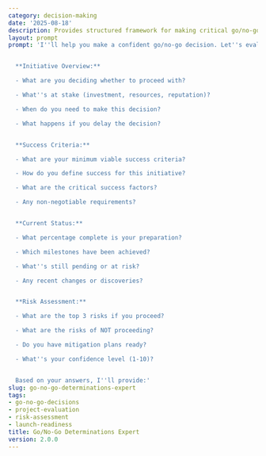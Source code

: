 ```yaml
---
category: decision-making
date: '2025-08-18'
description: Provides structured framework for making critical go/no-go decisions by evaluating readiness criteria, risks, and success factors for projects, launches, or major initiatives.
layout: prompt
prompt: 'I''ll help you make a confident go/no-go decision. Let''s evaluate your situation systematically:


  **Initiative Overview:**

  - What are you deciding whether to proceed with?

  - What''s at stake (investment, resources, reputation)?

  - When do you need to make this decision?

  - What happens if you delay the decision?


  **Success Criteria:**

  - What are your minimum viable success criteria?

  - How do you define success for this initiative?

  - What are the critical success factors?

  - Any non-negotiable requirements?


  **Current Status:**

  - What percentage complete is your preparation?

  - Which milestones have been achieved?

  - What''s still pending or at risk?

  - Any recent changes or discoveries?


  **Risk Assessment:**

  - What are the top 3 risks if you proceed?

  - What are the risks of NOT proceeding?

  - Do you have mitigation plans ready?

  - What''s your confidence level (1-10)?


  Based on your answers, I''ll provide:'
slug: go-no-go-determinations-expert
tags:
- go-no-go-decisions
- project-evaluation
- risk-assessment
- launch-readiness
title: Go/No-Go Determinations Expert
version: 2.0.0
---
```

